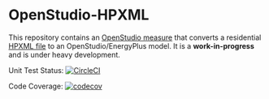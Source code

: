 # OpenStudio-HPXML

This repository contains an [OpenStudio measure](http://nrel.github.io/OpenStudio-user-documentation/getting_started/about_measures/) that converts a residential [HPXML file](https://hpxml.nrel.gov/) to an OpenStudio/EnergyPlus model. It is a **work-in-progress** and is under heavy development.

Unit Test Status: [![CircleCI](https://circleci.com/gh/NREL/OpenStudio-HPXML/tree/master.svg?style=svg)](https://circleci.com/gh/NREL/OpenStudio-HPXML/tree/master)

Code Coverage: [![codecov](https://codecov.io/gh/NREL/OpenStudio-HPXML/branch/master/graph/badge.svg)](https://codecov.io/gh/NREL/OpenStudio-HPXML)
